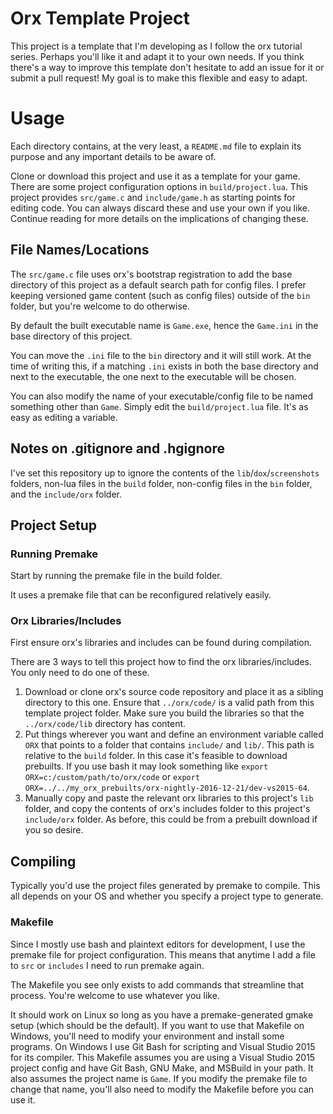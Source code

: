 # Orx Template Project

This project is a template that I'm developing as I follow the orx tutorial series. Perhaps you'll like it and adapt it to your own needs. If you think there's a way to improve this template don't hesitate to add an issue for it or submit a pull request! My goal is to make this flexible and easy to adapt.

# Usage

Each directory contains, at the very least, a `README.md` file to explain its purpose and any important details to be aware of.

Clone or download this project and use it as a template for your game. There are some project configuration options in `build/project.lua`. This project provides `src/game.c` and `include/game.h` as starting points for editing code. You can always discard these and use your own if you like. Continue reading for more details on the implications of changing these.

## File Names/Locations

The `src/game.c` file uses orx's bootstrap registration to add the base directory of this project as a default search path for config files. I prefer keeping versioned game content (such as config files) outside of the `bin` folder, but you're welcome to do otherwise. 

By default the built executable name is `Game.exe`, hence the `Game.ini` in the base directory of this project. 

You can move the `.ini` file to the `bin` directory and it will still work. At the time of writing this, if a matching `.ini` exists in both the base directory and next to the executable, the one next to the executable will be chosen.

You can also modify the name of your executable/config file to be named something other than `Game`. Simply edit the `build/project.lua` file. It's as easy as editing a variable.

## Notes on .gitignore and .hgignore

I've set this repository up to ignore the contents of the `lib`/`dox`/`screenshots` folders, non-lua files in the `build` folder, non-config files in the `bin` folder, and the `include/orx` folder.

## Project Setup

### Running Premake

Start by running the premake file in the build folder.

It uses a premake file that can be reconfigured relatively easily.

### Orx Libraries/Includes

First ensure orx's libraries and includes can be found during compilation.

There are 3 ways to tell this project how to find the orx libraries/includes. You only need to do one of these.

1. Download or clone orx's source code repository and place it as a sibling directory to this one. Ensure that `../orx/code/` is a valid path from this template project folder. Make sure you build the libraries so that the `../orx/code/lib` directory has content.
2. Put things wherever you want and define an environment variable called `ORX` that points to a folder that contains `include/` and `lib/`. This path is relative to the `build` folder. In this case it's feasible to download prebuilts. If you use bash it may look something like `export ORX=c:/custom/path/to/orx/code` or `export ORX=../../my_orx_prebuilts/orx-nightly-2016-12-21/dev-vs2015-64`.
3. Manually copy and paste the relevant orx libraries to this project's `lib` folder, and copy the contents of orx's includes folder to this project's `include/orx` folder. As before, this could be from a prebuilt download if you so desire.

## Compiling

Typically you'd use the project files generated by premake to compile. This all depends on your OS and whether you specify a project type to generate.

### Makefile

Since I mostly use bash and plaintext editors for development, I use the premake file for project configuration. This means that anytime I add a file to `src` or `includes` I need to run premake again. 

The Makefile you see only exists to add commands that streamline that process. You're welcome to use whatever you like. 

It should work on Linux so long as you have a premake-generated gmake setup (which should be the default). If you want to use that Makefile on Windows, you'll need to modify your environment and install some programs. On Windows I use Git Bash for scripting and Visual Studio 2015 for its compiler. This Makefile assumes you are using a Visual Studio 2015 project config and have Git Bash, GNU Make, and MSBuild in your path. It also assumes the project name is `Game`. If you modify the premake file to change that name, you'll also need to modify the Makefile before you can use it.
